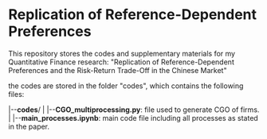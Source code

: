 # Replication of Reference-Dependent Preferences

This repository stores the codes and supplementary materials for my Quantitative Finance research:
"Replication of Reference-Dependent Preferences and the Risk-Return Trade-Off in the Chinese Market"

the codes are stored in the folder "codes", which contains the following files:

|--**codes**/
|  |--**CGO_multiprocessing.py**: file used to generate CGO of firms.
|  |--**main_processes.ipynb**: main code file including all processes as stated in the paper.
